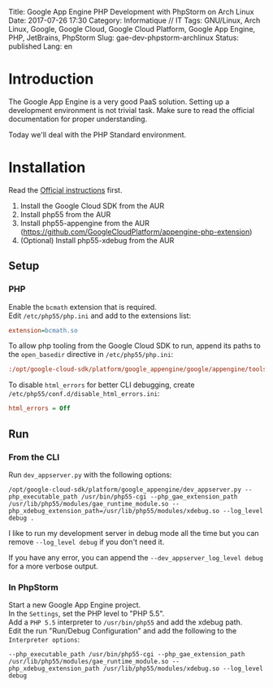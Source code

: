 Title: Google App Engine PHP Development with PhpStorm on Arch Linux
Date: 2017-07-26 17:30
Category: Informatique // IT
Tags: GNU/Linux, Arch Linux, Google, Google Cloud, Google Cloud Platform, Google App Engine, PHP, JetBrains, PhpStorm
Slug:  gae-dev-phpstorm-archlinux
Status: published
Lang: en

[//]: # (TODO: package php55-memcache and php55-memcached? NO!!!! It should NOT be loaded for the appserver to work. It's checked in `devappserver2/php/check_environment.php`)

# Introduction
The Google App Engine is a very good PaaS solution. Setting up a development environment is not trivial task. Make sure to read the official documentation for proper understanding.

Today we'll deal with the PHP Standard environment.

# Installation
Read the [Official instructions](https://cloud.google.com/appengine/docs/standard/php/tools/using-local-server) first.

1. Install the Google Cloud SDK from the AUR
2. Install php55 from the AUR
3. Install php55-appengine from the AUR (https://github.com/GoogleCloudPlatform/appengine-php-extension)
4. (Optional) Install php55-xdebug from the AUR

## Setup

### PHP

[//]: # (TODO: Enable all extensions provided by the Standard Runtime Environment. See: https://cloud.google.com/appengine/docs/standard/php/runtime)

Enable the `bcmath` extension that is required.  
Edit `/etc/php55/php.ini` and add to the extensions list:
```ini
extension=bcmath.so
```

To allow php tooling from the Google Cloud SDK to run, append its paths to the `open_basedir` directive in `/etc/php55/php.ini`:
```ini
:/opt/google-cloud-sdk/platform/google_appengine/google/appengine/tools/devappserver2/php:/opt/google-cloud-sdk/platform/google_appengine/google/appengine/sdk/php
```

To disable `html_errors` for better CLI debugging, create `/etc/php55/conf.d/disable_html_errors.ini`:
```ini
html_errors = Off
```

## Run

### From the CLI
Run `dev_appserver.py` with the following options:
```shell
/opt/google-cloud-sdk/platform/google_appengine/dev_appserver.py --php_executable_path /usr/bin/php55-cgi --php_gae_extension_path /usr/lib/php55/modules/gae_runtime_module.so --php_xdebug_extension_path=/usr/lib/php55/modules/xdebug.so --log_level debug .
```

[//]: # (TODO: Breakdown the option flags)

I like to run my development server in debug mode all the time but you can remove `--log_level debug` if you don't need it.

If you have any error, you can append the `--dev_appserver_log_level debug` for a more verbose output.

### In PhpStorm
Start a new Google App Engine project.  
In the `Settings`, set the PHP level to "PHP 5.5".  
Add a `PHP 5.5` interpreter to `/usr/bin/php55` and add the xdebug path.  
Edit the run "Run/Debug Configuration" and add the following to the `Interpreter options`:
```shell
--php_executable_path /usr/bin/php55-cgi --php_gae_extension_path /usr/lib/php55/modules/gae_runtime_module.so --php_xdebug_extension_path /usr/lib/php55/modules/xdebug.so --log_level debug
```
